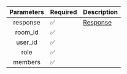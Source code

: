 | Parameters | Required           | Description             |
|:----------:|--------------------|-------------------------|
|  response  | :white_check_mark: | [Response](Response.md) |
|  room_id   | :white_check_mark: |                         |
|  user_id   | :white_check_mark: |                         |
|    role    | :white_check_mark: |                         |
|  members   | :white_check_mark: |                         |
